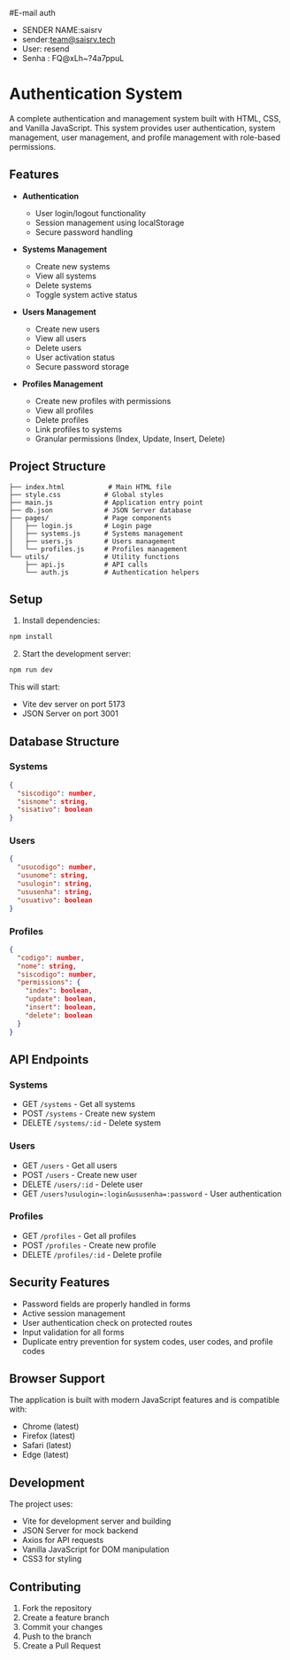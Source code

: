 #E-mail auth
* SENDER NAME:saisrv
* sender:team@saisrv.tech
* User: resend
* Senha : FQ@xLh~?4a7ppuL

# Authentication System

A complete authentication and management system built with HTML, CSS, and Vanilla JavaScript. This system provides user authentication, system management, user management, and profile management with role-based permissions.

## Features

- **Authentication**
  - User login/logout functionality
  - Session management using localStorage
  - Secure password handling

- **Systems Management**
  - Create new systems
  - View all systems
  - Delete systems
  - Toggle system active status

- **Users Management**
  - Create new users
  - View all users
  - Delete users
  - User activation status
  - Secure password storage

- **Profiles Management**
  - Create new profiles with permissions
  - View all profiles
  - Delete profiles
  - Link profiles to systems
  - Granular permissions (Index, Update, Insert, Delete)

## Project Structure

```
├── index.html           # Main HTML file
├── style.css           # Global styles
├── main.js             # Application entry point
├── db.json             # JSON Server database
├── pages/              # Page components
│   ├── login.js        # Login page
│   ├── systems.js      # Systems management
│   ├── users.js        # Users management
│   └── profiles.js     # Profiles management
└── utils/              # Utility functions
    ├── api.js          # API calls
    └── auth.js         # Authentication helpers
```

## Setup

1. Install dependencies:
```bash
npm install
```

2. Start the development server:
```bash
npm run dev
```

This will start:
- Vite dev server on port 5173
- JSON Server on port 3001

## Database Structure

### Systems
```json
{
  "siscodigo": number,
  "sisnome": string,
  "sisativo": boolean
}
```

### Users
```json
{
  "usucodigo": number,
  "usunome": string,
  "usulogin": string,
  "ususenha": string,
  "usuativo": boolean
}
```

### Profiles
```json
{
  "codigo": number,
  "nome": string,
  "siscodigo": number,
  "permissions": {
    "index": boolean,
    "update": boolean,
    "insert": boolean,
    "delete": boolean
  }
}
```

## API Endpoints

### Systems
- GET `/systems` - Get all systems
- POST `/systems` - Create new system
- DELETE `/systems/:id` - Delete system

### Users
- GET `/users` - Get all users
- POST `/users` - Create new user
- DELETE `/users/:id` - Delete user
- GET `/users?usulogin=:login&ususenha=:password` - User authentication

### Profiles
- GET `/profiles` - Get all profiles
- POST `/profiles` - Create new profile
- DELETE `/profiles/:id` - Delete profile

## Security Features

- Password fields are properly handled in forms
- Active session management
- User authentication check on protected routes
- Input validation for all forms
- Duplicate entry prevention for system codes, user codes, and profile codes

## Browser Support

The application is built with modern JavaScript features and is compatible with:
- Chrome (latest)
- Firefox (latest)
- Safari (latest)
- Edge (latest)

## Development

The project uses:
- Vite for development server and building
- JSON Server for mock backend
- Axios for API requests
- Vanilla JavaScript for DOM manipulation
- CSS3 for styling

## Contributing

1. Fork the repository
2. Create a feature branch
3. Commit your changes
4. Push to the branch
5. Create a Pull Request

